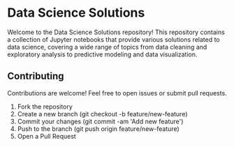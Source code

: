 # Data Science Solutions

Welcome to the Data Science Solutions repository! This repository contains a collection of Jupyter notebooks that provide various solutions related to data science, covering a wide range of topics from data cleaning and exploratory analysis to predictive modeling and data visualization.

## Contributing

Contributions are welcome! Feel free to open issues or submit pull requests.

1. Fork the repository
2. Create a new branch (git checkout -b feature/new-feature)
3. Commit your changes (git commit -am 'Add new feature')
4. Push to the branch (git push origin feature/new-feature)
5. Open a Pull Request
